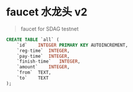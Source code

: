 # faucet 水龙头 v2

> faucet for SDAG testnet


```sql
CREATE TABLE `all` (
	`id`	INTEGER PRIMARY KEY AUTOINCREMENT,
	`reg-time`	INTEGER,
	`pay-time`	INTEGER,
	`finish-time`	INTEGER,
	`amount`	INTEGER,
	`from`	TEXT,
	`to`	TEXT
);
```


